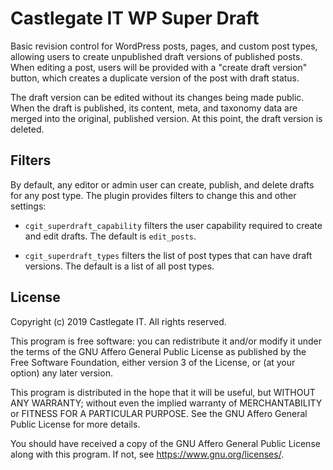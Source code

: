 # Castlegate IT WP Super Draft

Basic revision control for WordPress posts, pages, and custom post types, allowing users to create unpublished draft versions of published posts. When editing a post, users will be provided with a "create draft version" button, which creates a duplicate version of the post with draft status.

The draft version can be edited without its changes being made public. When the draft is published, its content, meta, and taxonomy data are merged into the original, published version. At this point, the draft version is deleted.

## Filters

By default, any editor or admin user can create, publish, and delete drafts for any post type. The plugin provides filters to change this and other settings:

*   `cgit_superdraft_capability` filters the user capability required to create and edit drafts. The default is `edit_posts`.

*   `cgit_superdraft_types` filters the list of post types that can have draft versions. The default is a list of all post types.

## License

Copyright (c) 2019 Castlegate IT. All rights reserved.

This program is free software: you can redistribute it and/or modify it under the terms of the GNU Affero General Public License as published by the Free Software Foundation, either version 3 of the License, or (at your option) any later version.

This program is distributed in the hope that it will be useful, but WITHOUT ANY WARRANTY; without even the implied warranty of MERCHANTABILITY or FITNESS FOR A PARTICULAR PURPOSE. See the GNU Affero General Public License for more details.

You should have received a copy of the GNU Affero General Public License along with this program. If not, see <https://www.gnu.org/licenses/>.
